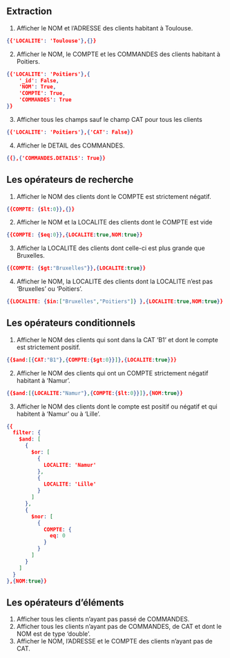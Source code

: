 ## Extraction 
1. Afficher le NOM et l’ADRESSE des clients habitant à Toulouse.

``` json 
{{'LOCALITE': 'Toulouse'},{}}
```
2. Afficher le NOM, le COMPTE et les COMMANDES des clients habitant à Poitiers.
``` json 
{{'LOCALITE': 'Poitiers'},{
    '_id': False, 
    'NOM': True, 
    'COMPTE': True, 
    'COMMANDES': True
}}
```
3. Afficher tous les champs sauf le champ CAT pour tous les clients
``` json 
{{'LOCALITE': 'Poitiers'},{'CAT': False}}
```
4. Afficher le DETAIL des COMMANDES.
``` json 
{{},{'COMMANDES.DETAILS': True}}
```

## Les opérateurs de recherche

1. Afficher le NOM des clients dont le COMPTE est strictement négatif.
``` json 
{{COMPTE: {$lt:0}},{}}
```

2. Afficher le NOM et la LOCALITE des clients dont le COMPTE est vide
``` json 
{{COMPTE: {$eq:0}},{LOCALITE:true,NOM:true}}
```

3. Afficher la LOCALITE des clients dont celle-ci est plus grande que Bruxelles.
``` json 
{{COMPTE: {$gt:"Bruxelles"}},{LOCALITE:true}}
```

4. Afficher le NOM, la LOCALITE des clients dont la LOCALITE n’est pas ‘Bruxelles’ ou ‘Poitiers’.
``` json 
{{LOCALITE: {$in:["Bruxelles","Poitiers"]} },{LOCALITE:true,NOM:true}}
```

## Les opérateurs conditionnels

1. Afficher le NOM des clients qui sont dans la CAT ‘B1’ et dont le compte est strictement positif.
``` json
{{$and:[{CAT:"B1"},{COMPTE:{$gt:0}}]},{LOCALITE:true}}}
```

2. Afficher le NOM des clients qui ont un COMPTE strictement négatif habitant à ‘Namur’.
``` json
{{$and:[{LOCALITE:"Namur"},{COMPTE:{$lt:0}}]},{NOM:true}}
```

3. Afficher le NOM des clients dont le compte est positif ou négatif et qui habitent à ‘Namur’ ou à ‘Lille’.
``` json
{{
  filter: {
    $and: [
      {
        $or: [
          {
            LOCALITE: 'Namur'
          },
          {
            LOCALITE: 'Lille'
          }
        ]
      },
      {
        $nor: [
          {
            COMPTE: {
              eq: 0
            }
          }
        ]
      }
    ]
  }
},{NOM:true}}
```
## Les opérateurs d’éléments

1. Afficher tous les clients n’ayant pas passé de COMMANDES.
2. Afficher tous les clients n’ayant pas de COMMANDES, de CAT et dont le NOM est de type ‘double’.
3. Afficher le NOM, l’ADRESSE et le COMPTE des clients n’ayant pas de CAT.
